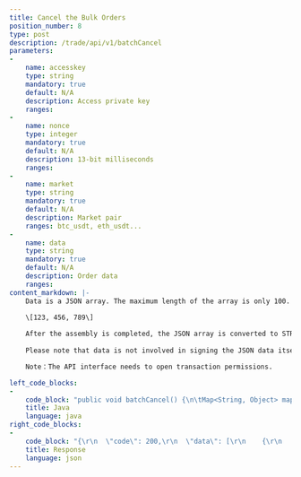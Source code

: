 ```yaml
---
title: Cancel the Bulk Orders
position_number: 8
type: post
description: /trade/api/v1/batchCancel
parameters:
-
    name: accesskey
    type: string
    mandatory: true
    default: N/A
    description: Access private key
    ranges:
-
    name: nonce
    type: integer
    mandatory: true
    default: N/A
    description: 13-bit milliseconds
    ranges:
-
    name: market
    type: string
    mandatory: true
    default: N/A
    description: Market pair
    ranges: btc_usdt, eth_usdt...
-
    name: data
    type: string
    mandatory: true
    default: N/A
    description: Order data
    ranges:
content_markdown: |-
    Data is a JSON array. The maximum length of the array is only 100. Anything beyond 100 will be ignored. The format of the array element is the order ID, such as:
    
    \[123, 456, 789\]

    After the assembly is completed, the JSON array is converted to STRING, and then Base64.encode () is the final data to be submitted.
  
    Please note that data is not involved in signing the JSON data itself, but STRING after Base64.decode ()

    Note：The API interface needs to open transaction permissions.

left_code_blocks:
-
    code_block: "public void batchCancel() {\n\tMap<String, Object> map = new HashMap<String, Object>();\n\tmap.put(\"accesskey\", accessKey);\n\tmap.put(\"nonce\", System.currentTimeMillis());\n\tmap.put(\"market\", \"btc_usdt\");\n\t\n\tJSONArray array = new JSONArray();\n\tarray.add(\"157154392122493\");\n\tarray.add(\"157154392122494\");\n\tarray.add(\"157154392122495\");\n\tarray.add(\"157154392122496\");\n\tarray.add(\"157154392122497\");\n\t\n\t// put data\n\tString data = Base64CoderC.encode(array.toJSONString());\n\t\n\tmap.put(\"data\", data);\n\t\n\t// Signature\n\tString signature = HttpUtil.getSignature(map, secretKey);\n\tmap.put(\"signature\", signature);\n\t// \n\tString text = HttpUtil.post(URL + \"/trade/api/v1/batchCancel\", map);\n\tSystem.out.println(text);\n}"
    title: Java
    language: java
right_code_blocks:
-
    code_block: "{\r\n  \"code\": 200,\r\n  \"data\": [\r\n    {\r\n      \"msg\": \"The order has been canceled successfully\",\r\n      \"code\": 120,\r\n      \"id\": 156293034776986\r\n    },\r\n    {\r\n      \"msg\": \"The order has been canceled successfully\",\r\n      \"code\": 120,\r\n      \"id\": 156293034776987\r\n    },\r\n    {\r\n      \"msg\": \"Failed to cancel the order since it does not exist or has been canceled\",\r\n      \"code\": 121,\r\n      \"id\": 156293034776988\r\n    }\r\n  ],\r\n  \"info\": \"The order has been canceled successfully\"\r\n}"
    title: Response
    language: json
---
```

